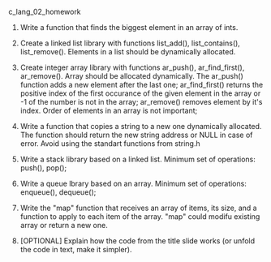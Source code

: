 c_lang_02_homework
1. Write a function that finds the biggest element in an array of ints.
2. Create a linked list library with functions list_add(), list_contains(), list_remove(). Elements in
a list should be dynamically allocated.
3. Create integer array library with functions ar_push(), ar_find_first(), ar_remove(). Array
should be allocated dynamically. The ar_push() function adds a new element after the last one;
ar_find_first() returns the positive index of the first occurance of the given element in the array or -1
of the number is not in the array; ar_remove() removes element by it's index. Order of elements in an
array is not important;

1. Write a function that copies a string to a new one dynamically allocated. The function should return the 
new string address or NULL in case of error. Avoid using the standart functions from string.h
2. Write a stack library based on a linked list. Minimum set of operations: push(), pop();
3. Write a queue lbrary based on an array. Minimum set of operations: enqueue(), dequeue();
4. Write the "map" function that receives an array of items, its size, and a function to apply to each item
of the array. "map" could modifu existing array or return a new one.
5. [OPTIONAL] Explain how the code from the title slide works (or unfold the code in text, make it simpler).

